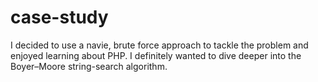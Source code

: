 # case-study

I decided to use a navie, brute force approach to tackle the problem and enjoyed learning about PHP. I definitely wanted to dive deeper into the Boyer–Moore string-search algorithm.
